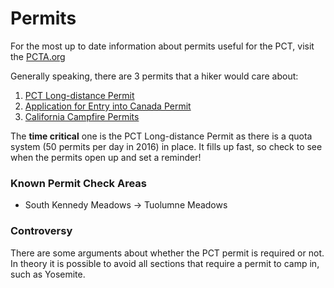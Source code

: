 # Permits
For the most up to date information about permits useful for the PCT, visit the [PCTA.org](https://www.pcta.org/discover-the-trail/permits/long-distance-permit-request/)

Generally speaking, there are 3 permits that a hiker would care about:

1. [PCT Long-distance Permit](https://www.pcta.org/discover-the-trail/permits/long-distance-permit-request/)
2. [Application for Entry into Canada Permit](http://www.pcta.org/wp-content/uploads/2012/09/PCT-Canada-Entry-Form-10-26-15.pdf?965530)
3. [California Campfire Permits](http://www.preventwildfireca.org/Campfire-Permit/)

The **time critical** one is the PCT Long-distance Permit as there is a quota system (50 permits per day in 2016) in place. It fills up fast, so check to see when the permits open up and set a reminder! 

### Known Permit Check Areas
- South Kennedy Meadows -> Tuolumne Meadows

### Controversy
There are some arguments about whether the PCT permit is required or not. In theory it is possible to avoid all sections that require a permit to camp in, such as Yosemite.

